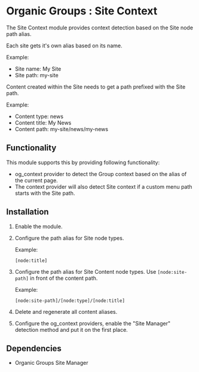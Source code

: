 # Organic Groups : Site Context
The Site Context module provides context detection based on the Site node path
alias.

Each site gets it's own alias based on its name.

Example:
* Site name: My Site
* Site path: my-site

Content created within the Site needs to get a path prefixed with the Site path.

Example:
* Content type: news
* Content title: My News
* Content path: my-site/news/my-news


## Functionality
This module supports this by providing following functionality:

* og_context provider to detect the Group context based on the alias of the
  current page.
* The context provider will also detect Site context if a custom menu path
  starts with the Site path.


## Installation
1. Enable the module.
2. Configure the path alias for Site node types.

   Example:

   ```
   [node:title]
   ```

3. Configure the path alias for Site Content node types. Use `[node:site-path]` in
   front of the content path.

   Example:

   ```
   [node:site-path]/[node:type]/[node:title]
   ```

4. Delete and regenerate all content aliases.

5. Configure the og_context providers, enable the "Site Manager" detection
   method and put it on the first place.


## Dependencies
* Organic Groups Site Manager
